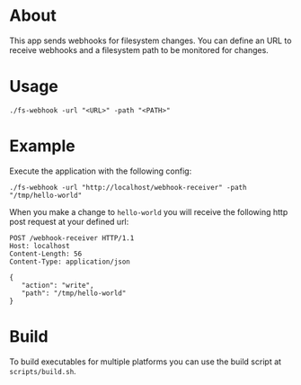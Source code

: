 # About
This app sends webhooks for filesystem changes. You can define an URL to receive webhooks and a filesystem path
to be monitored for changes.

# Usage
```
./fs-webhook -url "<URL>" -path "<PATH>"
```

# Example
Execute the application with the following config:
```
./fs-webhook -url "http://localhost/webhook-receiver" -path "/tmp/hello-world"
```

When you make a change to `hello-world` you will receive the following http post request at your defined url:
```
POST /webhook-receiver HTTP/1.1
Host: localhost
Content-Length: 56
Content-Type: application/json

{
   "action": "write",
   "path": "/tmp/hello-world"
}
```

# Build
To build executables for multiple platforms you can use the build script at `scripts/build.sh`.